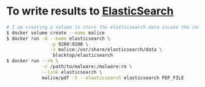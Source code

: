 # To write results to [ElasticSearch](https://www.elastic.co/products/elasticsearch)

```bash
# I am creating a volume to store the elasticsearch data incase the container dies (or we upgrade later)
$ docker volume create --name malice
$ docker run -d --name elasticsearch \
                -p 9200:9200 \
                -v malice:/usr/share/elasticsearch/data \
                 blacktop/elasticsearch
$ docker run --rm \
             -v /path/to/malware:/malware:ro \
             --link elasticsearch \
             malice/pdf -t --elasticsearch elasticsearch PDF_FILE
```
